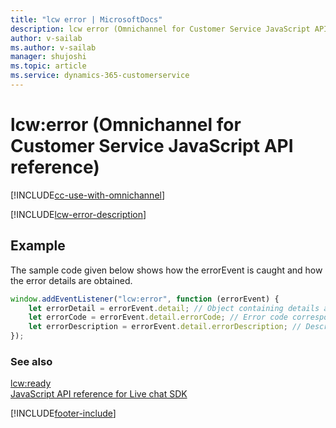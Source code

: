 ```yaml
---
title: "lcw error | MicrosoftDocs"
description: lcw error (Omnichannel for Customer Service JavaScript API reference)
author: v-sailab
ms.author: v-sailab
manager: shujoshi
ms.topic: article
ms.service: dynamics-365-customerservice
---
```

# lcw:error (Omnichannel for Customer Service JavaScript API reference)

[!INCLUDE[cc-use-with-omnichannel](../../../../includes/cc-use-with-omnichannel.md)]

[!INCLUDE[lcw-error-description](../includes/lcw-error-description.md)]

## Example

The sample code given below shows how the errorEvent is caught and how the error details are obtained.

```JavaScript
window.addEventListener("lcw:error", function (errorEvent) {
    let errorDetail = errorEvent.detail; // Object containing details about the error event
    let errorCode = errorEvent.detail.errorCode; // Error code corresponding to the error event
    let errorDescription = errorEvent.detail.errorDescription; // Description of the error
});
```
### See also

[lcw:ready](lcw-ready.md)<br />
[JavaScript API reference for Live chat SDK](../../omnichannel-reference.md)


[!INCLUDE[footer-include](../../../../includes/footer-banner.md)]